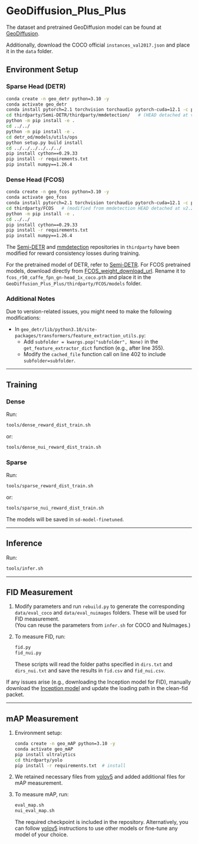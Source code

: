 # GeoDiffusion_Plus_Plus

The dataset and pretrained GeoDiffusion model can be found at [GeoDiffusion](https://github.com/KaiChen1998/GeoDiffusion).

Additionally, download the COCO official `instances_val2017.json` and place it in the `data` folder.

## Environment Setup

### Sparse Head (DETR)

```bash
conda create -n geo_detr python=3.10 -y
conda activate geo_detr
conda install pytorch=2.1 torchvision torchaudio pytorch-cuda=12.1 -c pytorch -c nvidia
cd thirdparty/Semi-DETR/thirdparty/mmdetection/   # (HEAD detached at v2.27.0)
python -m pip install -e .
cd ../../
python -m pip install -e .
cd detr_od/models/utils/ops
python setup.py build install
cd ../../../../../../
pip install cython==0.29.33
pip install -r requirements.txt
pip install numpy==1.26.4
```

### Dense Head (FCOS)

```bash
conda create -n geo_fcos python=3.10 -y
conda activate geo_fcos
conda install pytorch=2.1 torchvision torchaudio pytorch-cuda=12.1 -c pytorch -c nvidia
cd thirdparty/FCOS   # (modified from mmdetection HEAD detached at v2.27.0)
python -m pip install -e .
cd ../../
pip install cython==0.29.33
pip install -r requirements.txt
pip install numpy==1.26.4
```

The [Semi-DETR](https://github.com/JCZ404/Semi-DETR) and [mmdetection](https://github.com/open-mmlab/mmdetection) repositories in `thirdparty` have been modified for reward consistency losses during training.

For the pretrained model of DETR, refer to [Semi-DETR](https://github.com/JCZ404/Semi-DETR). For FCOS pretrained models, download directly from [FCOS_weight_download_url](https://download.openmmlab.com/mmdetection/v2.0/fcos/fcos_r50_caffe_fpn_gn-head_1x_coco/fcos_r50_caffe_fpn_gn-head_1x_coco-821213aa.pth). Rename it to `fcos_r50_caffe_fpn_gn-head_1x_coco.pth` and place it in the `GeoDiffusion_Plus_Plus/thirdparty/FCOS/models` folder.

### Additional Notes
Due to version-related issues, you might need to make the following modifications:

- In `geo_detr/lib/python3.10/site-packages/transformers/feature_extraction_utils.py`:
  - Add `subfolder = kwargs.pop("subfolder", None)` in the `get_feature_extractor_dict` function (e.g., after line 355).
  - Modify the `cached_file` function call on line 402 to include `subfolder=subfolder`.

---

## Training

### Dense
Run:  
```bash
tools/dense_reward_dist_train.sh
```  
or:  
```bash
tools/dense_nui_reward_dist_train.sh
```

### Sparse
Run:  
```bash
tools/sparse_reward_dist_train.sh
```  
or:  
```bash
tools/sparse_nui_reward_dist_train.sh
```

The models will be saved in `sd-model-finetuned`.

---

## Inference

Run:
```bash
tools/infer.sh
```

---

## FID Measurement

1. Modify parameters and run `rebuild.py` to generate the corresponding `data/eval_coco` and `data/eval_nuimages` folders. These will be used for FID measurement.  
   (You can reuse the parameters from `infer.sh` for COCO and NuImages.)

2. To measure FID, run:
   ```bash
   fid.py
   fid_nui.py
   ```

   These scripts will read the folder paths specified in `dirs.txt` and `dirs_nui.txt` and save the results in `fid.csv` and `fid_nui.csv`.

If any issues arise (e.g., downloading the Inception model for FID), manually download the [Inception model](https://nvlabs-fi-cdn.nvidia.com/stylegan2-ada-pytorch/pretrained/metrics/inception-2015-12-05.pt) and update the loading path in the clean-fid packet.

---

## mAP Measurement

1. Environment setup:
   ```bash
   conda create -n geo_mAP python=3.10 -y
   conda activate geo_mAP
   pip install ultralytics
   cd thirdparty/yolo
   pip install -r requirements.txt  # install
   ```

2. We retained necessary files from [yolov5](https://github.com/ultralytics/yolov5) and added additional files for mAP measurement.

3. To measure mAP, run:
   ```bash
   eval_map.sh
   nui_eval_map.sh
   ```

   The required checkpoint is included in the repository. Alternatively, you can follow [yolov5](https://github.com/ultralytics/yolov5) instructions to use other models or fine-tune any model of your choice.